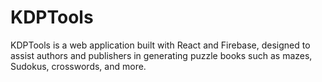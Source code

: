 # KDPTools
KDPTools is a web application built with React and Firebase, designed to assist authors and publishers in generating puzzle books such as mazes, Sudokus, crosswords, and more.
